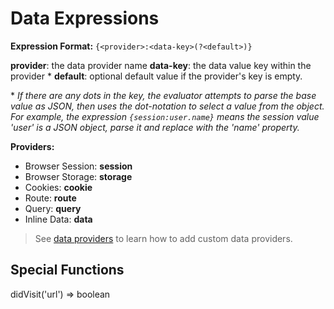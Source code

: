 # Data Expressions

**Expression Format:** `{<provider>:<data-key>(?<default>)}`

**provider**: the data provider name
**data-key**: the data value key within the provider \*
**default**: optional default value if the provider's key is empty.

\* _If there are any dots in the key, the evaluator attempts to parse the base value as JSON, then uses the dot-notation to select a value from the object. For example, the expression `{session:user.name}` means the session value 'user' is a JSON object, parse it and replace with the 'name' property._

**Providers:**

- Browser Session: **session**
- Browser Storage: **storage**
- Cookies: **cookie**
- Route: **route**
- Query: **query**
- Inline Data: **data**

> See [data providers](/content/data/providers) to learn how to add custom data providers.

## Special Functions

didVisit('url') => boolean
